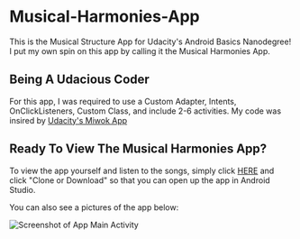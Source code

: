 # Musical-Harmonies-App
This is the Musical Structure App for Udacity's Android Basics Nanodegree! I put my own spin on this app by calling it the Musical Harmonies App.

## Being A Udacious Coder
For this app, I was required to use a Custom Adapter, Intents, OnClickListeners, Custom Class, and include 2-6 activities. My code was insired by [Udacity's Miwok App](https://github.com/alianza-clyne/Miwok-Lesson-4)

## Ready To View The Musical Harmonies App? 
To view the app yourself and listen to the songs, simply click [HERE](https://github.com/alianza-clyne/Musical-Harmonies-App) and click "Clone or Download" so that you can open up the app in Android Studio.

You can also see a pictures of the app below:

![Screenshot of App Main Activity](https://ibb.co/xYky3H4)
